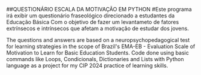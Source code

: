 ##QUESTIONÁRIO ESCALA DA MOTIVAÇÃO EM PYTHON
#Este programa irá exibir um questionário fraseológico direcionado a estudantes da Educação Básica
Com o objetivo de fazer um levantameto de fatores extrínsecos e intrínsecos que afetam a motivação de estudar dos jovens.


The questions and answers are based on a neuropsychopedagogical test for learning strategies in the scope of Brazil's EMA-EB - Evaluation Scale of Motivation to Learn for Basic Education Students. 
Code done using basic commands like Loops, Condicionals, Dictionaries and Lists with Python language as a project for my CIP 2024 practice of learning skills.
